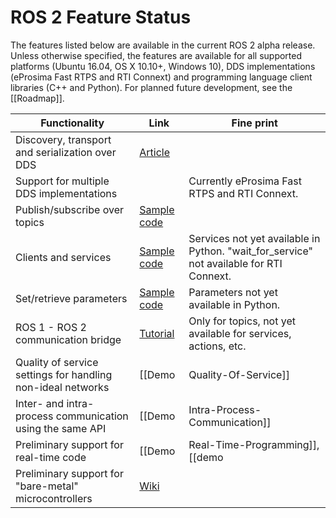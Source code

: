 # ROS 2 Feature Status

The features listed below are available in the current ROS 2 alpha release.
Unless otherwise specified, the features are available for all supported platforms (Ubuntu 16.04, OS X 10.10+, Windows 10), DDS implementations (eProsima Fast RTPS and RTI Connext) and programming language client libraries (C++ and Python).
For planned future development, see the [[Roadmap]].

| Functionality | Link | Fine print |
| --- | --- | --- |
| Discovery, transport and serialization over DDS | [Article](http://design.ros2.org/articles/ros_on_dds.html) | |
| Support for multiple DDS implementations | | Currently eProsima Fast RTPS and RTI Connext. |
| Publish/subscribe over topics | [Sample code](https://github.com/ros2/examples) | |
| Clients and services | [Sample code](https://github.com/ros2/examples) | Services not yet available in Python. "wait_for_service" not available for RTI Connext. |
| Set/retrieve parameters | [Sample code](https://github.com/ros2/examples) | Parameters not yet available in Python. |
| ROS 1 - ROS 2 communication bridge | [Tutorial](https://github.com/ros2/ros1_bridge/blob/master/README.md) | Only for topics, not yet available for services, actions, etc. |
| Quality of service settings for handling non-ideal networks | [[Demo|Quality-Of-Service]] | |
| Inter- and intra-process communication using the same API | [[Demo|Intra-Process-Communication]] | Currently only in C++, not Python. |
| Preliminary support for real-time code | [[Demo|Real-Time-Programming]], [[demo|Allocator-Template-Tutorial]] | Linux only. Not available for Fast RTPS. |
| Preliminary support for "bare-metal" microcontrollers | [Wiki](https://github.com/ros2/freertps/wiki)| |
